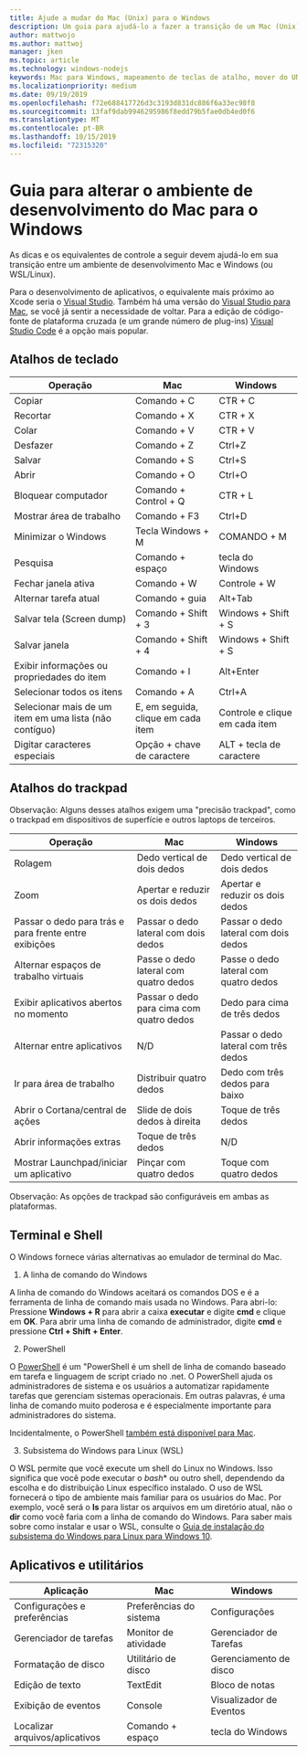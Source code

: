 ```yaml
---
title: Ajude a mudar do Mac (Unix) para o Windows
description: Um guia para ajudá-lo a fazer a transição de um Mac (Unix) para um ambiente de desenvolvimento do Windows, incluindo o mapeamento de teclas de atalho e uma breve visão geral dos conceitos que diferem entre Mac e Windows.
author: mattwojo
ms.author: mattwoj
manager: jken
ms.topic: article
ms.technology: windows-nodejs
keywords: Mac para Windows, mapeamento de teclas de atalho, mover do UNIX para o Windows, fazer a transição do Mac para o Windows, ajudar a mudar do MacBook para a superfície, como usar o Windows para um usuário Macintosh, alternando do Macintosh para o Windows, ajudar a alterar os ambientes de desenvolvimento, Mac OS X para o Windows, ajuda movendo do Mac para o PC
ms.localizationpriority: medium
ms.date: 09/19/2019
ms.openlocfilehash: f72e688417726d3c3193d831dc886f6a33ec98f8
ms.sourcegitcommit: 13faf9dab9946295986f8edd79b5fae0db4ed0f6
ms.translationtype: MT
ms.contentlocale: pt-BR
ms.lasthandoff: 10/15/2019
ms.locfileid: "72315320"
---
```

# <a name="guide-for-changing-your-dev-environment-from-mac-to-windows"></a>Guia para alterar o ambiente de desenvolvimento do Mac para o Windows

As dicas e os equivalentes de controle a seguir devem ajudá-lo em sua transição entre um ambiente de desenvolvimento Mac e Windows (ou WSL/Linux).

Para o desenvolvimento de aplicativos, o equivalente mais próximo ao Xcode seria o [Visual Studio](https://visualstudio.microsoft.com). Também há uma versão do [Visual Studio para Mac](https://visualstudio.microsoft.com/vs/mac/), se você já sentir a necessidade de voltar. Para a edição de código-fonte de plataforma cruzada (e um grande número de plug-ins) [Visual Studio Code](https://code.visualstudio.com/?wt.mc_id=DX_841432) é a opção mais popular.

## <a name="keyboard-shortcuts"></a>Atalhos de teclado

| **Operação** | **Mac** | **Windows** |
|---------------|--------------------|---------------------|
| Copiar | Comando + C | CTR + C |
| Recortar | Comando + X | CTR + X |
| Colar | Comando + V | CTR + V |
| Desfazer | Comando + Z | Ctrl+Z |
| Salvar | Comando + S | Ctrl+S |
| Abrir | Comando + O | Ctrl+O |
| Bloquear computador | Comando + Control + Q | CTR + L |
| Mostrar área de trabalho | Comando + F3 | Ctrl+D |
| Minimizar o Windows | Tecla Windows + M | COMANDO + M |
| Pesquisa | Comando + espaço | tecla do Windows |
| Fechar janela ativa | Comando + W | Controle + W |
| Alternar tarefa atual | Comando + guia | Alt+Tab |
| Salvar tela (Screen dump) | Comando + Shift + 3 | Windows + Shift + S |
| Salvar janela | Comando + Shift + 4 | Windows + Shift + S |
| Exibir informações ou propriedades do item | Comando + I | Alt+Enter |
 | Selecionar todos os itens | Comando + A | Ctrl+A |
| Selecionar mais de um item em uma lista (não contíguo) | E, em seguida, clique em cada item | Controle e clique em cada item |
| Digitar caracteres especiais | Opção + chave de caractere | ALT + tecla de caractere|

## <a name="trackpad-shortcuts"></a>Atalhos do trackpad

Observação: Alguns desses atalhos exigem uma "precisão trackpad", como o trackpad em dispositivos de superfície e outros laptops de terceiros.

 **Operação** | **Mac** | **Windows** |
|---------------|--------------------|---------------------|
| Rolagem | Dedo vertical de dois dedos | Dedo vertical de dois dedos |
| Zoom | Apertar e reduzir os dois dedos | Apertar e reduzir os dois dedos |
| Passar o dedo para trás e para frente entre exibições | Passar o dedo lateral com dois dedos | Passar o dedo lateral com dois dedos |
| Alternar espaços de trabalho virtuais | Passe o dedo lateral com quatro dedos | Passe o dedo lateral com quatro dedos |
| Exibir aplicativos abertos no momento | Passar o dedo para cima com quatro dedos | Dedo para cima de três dedos |
| Alternar entre aplicativos | N/D | Passar o dedo lateral com três dedos |
| Ir para área de trabalho | Distribuir quatro dedos | Dedo com três dedos para baixo |
| Abrir o Cortana/central de ações | Slide de dois dedos à direita | Toque de três dedos |
| Abrir informações extras | Toque de três dedos | N/D |
|Mostrar Launchpad/iniciar um aplicativo | Pinçar com quatro dedos | Toque com quatro dedos |

Observação: As opções de trackpad são configuráveis em ambas as plataformas.

## <a name="terminal-and-shell"></a>Terminal e Shell

O Windows fornece várias alternativas ao emulador de terminal do Mac.

1. A linha de comando do Windows

A linha de comando do Windows aceitará os comandos DOS e é a ferramenta de linha de comando mais usada no Windows. Para abri-lo: Pressione **Windows + R** para abrir a caixa **executar** e digite **cmd** e clique em **OK**. Para abrir uma linha de comando de administrador, digite **cmd** e pressione **Ctrl + Shift + Enter**. 

2. PowerShell

O [PowerShell](https://docs.microsoft.com/powershell/scripting/overview?view=powershell-6) é um "PowerShell é um shell de linha de comando baseado em tarefa e linguagem de script criado no .net. O PowerShell ajuda os administradores de sistema e os usuários a automatizar rapidamente tarefas que gerenciam sistemas operacionais. Em outras palavras, é uma linha de comando muito poderosa e é especialmente importante para administradores do sistema.

Incidentalmente, o PowerShell [também está disponível para Mac](https://docs.microsoft.com/powershell/scripting/install/installing-powershell-core-on-macos?view=powershell-6).

3. Subsistema do Windows para Linux (WSL)

O WSL permite que você execute um shell do Linux no Windows. Isso significa que você pode executar o *bash** ou outro shell, dependendo da escolha e do distribuição Linux específico instalado. O uso de WSL fornecerá o tipo de ambiente mais familiar para os usuários do Mac. Por exemplo, você será o **ls** para listar os arquivos em um diretório atual, não o **dir** como você faria com a linha de comando do Windows. Para saber mais sobre como instalar e usar o WSL, consulte o [Guia de instalação do subsistema do Windows para Linux para Windows 10](https://docs.microsoft.com/en-us/windows/wsl/install-win10).

## <a name="apps-and-utilities"></a>Aplicativos e utilitários

 **Aplicação** | **Mac** | **Windows** |
|---------------|--------------------|---------------------|
| Configurações e preferências | Preferências do sistema | Configurações |
| Gerenciador de tarefas | Monitor de atividade | Gerenciador de Tarefas |
| Formatação de disco | Utilitário de disco | Gerenciamento de disco |
| Edição de texto | TextEdit | Bloco de notas |
| Exibição de eventos | Console | Visualizador de Eventos |
| Localizar arquivos/aplicativos | Comando + espaço | tecla do Windows |
